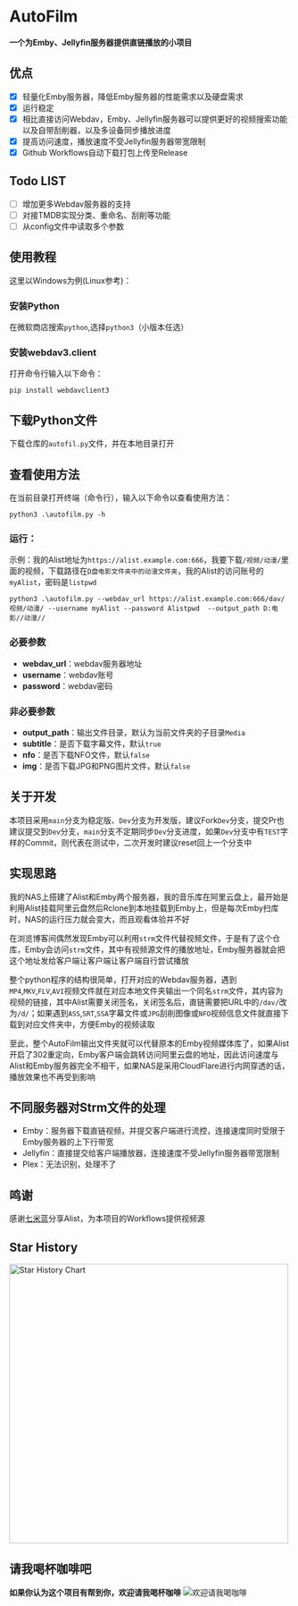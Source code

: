 # AutoFilm
**一个为Emby、Jellyfin服务器提供直链播放的小项目**

## 优点
- [x] 轻量化Emby服务器，降低Emby服务器的性能需求以及硬盘需求
- [x] 运行稳定
- [x] 相比直接访问Webdav，Emby、Jellyfin服务器可以提供更好的视频搜索功能以及自带刮削器，以及多设备同步播放进度
- [x] 提高访问速度，播放速度不受Jellyfin服务器带宽限制
- [x] Github Workflows自动下载打包上传至Release

## Todo LIST
- [ ] 增加更多Webdav服务器的支持
- [ ] 对接TMDB实现分类、重命名、刮削等功能
- [ ] 从config文件中读取多个参数

## 使用教程
这里以Windows为例(Linux参考)：

### 安装Python
在微软商店搜索`python`,选择`python3`（小版本任选）

### 安装webdav3.client
打开命令行输入以下命令：
```
pip install webdavclient3
```

## 下载Python文件
下载仓库的`autofil.py`文件，并在本地目录打开

## 查看使用方法
在当前目录打开终端（命令行），输入以下命令以查看使用方法：
```
python3 .\autofilm.py -h
```

### 运行：
示例：我的Alist地址为`https://alist.example.com:666`，我要下载`/视频/动漫/`里面的视频，下载路径在`D盘电影文件夹中的动漫文件夹`，我的Alist的访问账号的`myAlist`，密码是`listpwd`
```
python3 .\autofilm.py --webdav_url https://alist.example.com:666/dav/视频/动漫/ --username myAlist --password Alistpwd  --output_path D:电影//动漫//
```

### 必要参数
- **webdav_url**：webdav服务器地址
- **username**：webdav账号
- **password**：webdav密码

### 非必要参数
- **output_path**：输出文件目录，默认为当前文件夹的子目录`Media`
- **subtitle**：是否下载字幕文件，默认`true`
- **nfo**：是否下载NFO文件，默认`false`
- **img**：是否下载JPG和PNG图片文件，默认`false`

## 关于开发
本项目采用`main`分支为稳定版、`Dev`分支为开发版，建议Fork`Dev`分支，提交Pr也建议提交到`Dev`分支，`main`分支不定期同步`Dev`分支进度，如果`Dev`分支中有`TEST`字样的Commit，则代表在测试中，二次开发时建议reset回上一个分支中

## 实现思路
我的NAS上搭建了Alist和Emby两个服务器，我的音乐库在阿里云盘上，最开始是利用Alist挂载阿里云盘然后Rclone到本地挂载到Emby上，但是每次Emby扫库时，NAS的运行压力就会变大，而且观看体验并不好

在浏览博客间偶然发现Emby可以利用`strm`文件代替视频文件，于是有了这个仓库，Emby会访问`strm`文件，其中有视频源文件的播放地址，Emby服务器就会把这个地址发给客户端让客户端让客户端自行尝试播放

整个python程序的结构很简单，打开对应的Webdav服务器，遇到`MP4`,`MKV`,`FLV`,`AVI`视频文件就在对应本地文件夹输出一个同名`strm`文件，其内容为视频的链接，其中Alist需要关闭签名，关闭签名后，直链需要把URL中的`/dav/`改为`/d/`；如果遇到`ASS`,`SRT`,`SSA`字幕文件或`JPG`刮削图像或`NFO`视频信息文件就直接下载到对应文件夹中，方便Emby的视频读取

至此，整个AutoFilm输出文件夹就可以代替原本的Emby视频媒体库了，如果Alist开启了302重定向，Emby客户端会跳转访问阿里云盘的地址，因此访问速度与Alist和Emby服务器完全不相干，如果NAS是采用CloudFlare进行内网穿透的话，播放效果也不再受到影响

## 不同服务器对Strm文件的处理
- Emby：服务器下载直链视频，并提交客户端进行流控，连接速度同时受限于Emby服务器的上下行带宽
- Jellyfin：直接提交给客户端播放器，连接速度不受Jellyfin服务器带宽限制
- Plex：无法识别，处理不了
## 鸣谢
感谢[七米蓝](https://github.com/ChirmyRam/ChirmyRam-OneDrive-Repository)分享Alist，为本项目的Workflows提供视频源

## Star History
<a href="https://github.com/zui-lang/AutoFilm/stargazers">
    <img width="500" alt="Star History Chart" src="https://api.star-history.com/svg?repos=zui-lang/AutoFilm&type=Date">
</a> 

## 请我喝杯咖啡吧
**如果你认为这个项目有帮到你，欢迎请我喝杯咖啡**
![欢迎请我喝咖啡](https://img.shizu.eu.org/2023/09/1694935115/6506a84bcbaff.webp)
